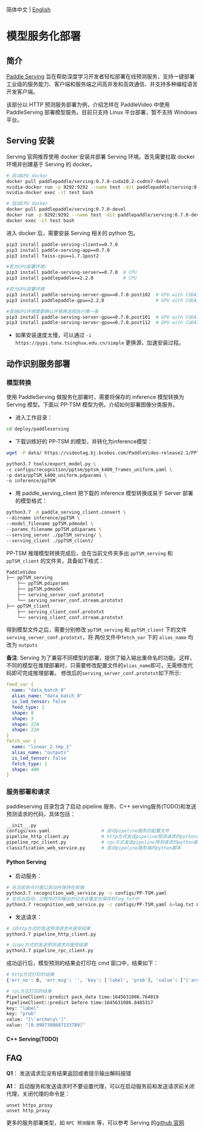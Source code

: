 简体中文 | [English](./readme_en.md)
# 模型服务化部署

## 简介

[Paddle Serving](https://github.com/PaddlePaddle/Serving) 旨在帮助深度学习开发者轻松部署在线预测服务，支持一键部署工业级的服务能力、客户端和服务端之间高并发和高效通信、并支持多种编程语言开发客户端。

该部分以 HTTP 预测服务部署为例，介绍怎样在 PaddleVideo 中使用 PaddleServing 部署模型服务。目前只支持 Linux 平台部署，暂不支持 Windows 平台。

## Serving 安装
Serving 官网推荐使用 docker 安装并部署 Serving 环境。首先需要拉取 docker 环境并创建基于 Serving 的 docker。

```bash
# 启动GPU docker
docker pull paddlepaddle/serving:0.7.0-cuda10.2-cudnn7-devel
nvidia-docker run -p 9292:9292 --name test -dit paddlepaddle/serving:0.7.0-cuda10.2-cudnn7-devel bash
nvidia-docker exec -it test bash

# 启动CPU docker
docker pull paddlepaddle/serving:0.7.0-devel
docker run -p 9292:9292 --name test -dit paddlepaddle/serving:0.7.0-devel bash
docker exec -it test bash
```

进入 docker 后，需要安装 Serving 相关的 python 包。
```bash
pip3 install paddle-serving-client==0.7.0
pip3 install paddle-serving-app==0.7.0
pip3 install faiss-cpu==1.7.1post2

#若为CPU部署环境:
pip3 install paddle-serving-server==0.7.0  # CPU
pip3 install paddlepaddle==2.2.0           # CPU

#若为GPU部署环境
pip3 install paddle-serving-server-gpu==0.7.0.post102  # GPU with CUDA10.2 + TensorRT6
pip3 install paddlepaddle-gpu==2.2.0                   # GPU with CUDA10.2

#其他GPU环境需要确认环境再选择执行哪一条
pip3 install paddle-serving-server-gpu==0.7.0.post101  # GPU with CUDA10.1 + TensorRT6
pip3 install paddle-serving-server-gpu==0.7.0.post112  # GPU with CUDA11.2 + TensorRT8
```

* 如果安装速度太慢，可以通过 `-i https://pypi.tuna.tsinghua.edu.cn/simple` 更换源，加速安装过程。

## 动作识别服务部署
### 模型转换
使用 PaddleServing 做服务化部署时，需要将保存的 inference 模型转换为 Serving 模型。下面以 PP-TSM 模型为例，介绍如何部署图像分类服务。
- 进入工作目录：
```bash
cd deploy/paddleserving
```
- 下载训练好的 PP-TSM 的模型，并转化为inference模型：
```bash
wget -P data/ https://videotag.bj.bcebos.com/PaddleVideo-release2.1/PPTSM/ppTSM_k400_uniform.pdparams

python3.7 tools/export_model.py \
-c configs/recognition/pptsm/pptsm_k400_frames_uniform.yaml \
-p data/ppTSM_k400_uniform.pdparams \
-o inference/ppTSM
```
- 用 paddle_serving_client 把下载的 inference 模型转换成易于 Server 部署的模型格式：
```bash
python3.7 -m paddle_serving_client.convert \
--dirname inference/ppTSM \
--model_filename ppTSM.pdmodel \
--params_filename ppTSM.pdiparams \
--serving_server ./ppTSM_serving/ \
--serving_client ./ppTSM_client/
```
PP-TSM 推理模型转换完成后，会在当前文件夹多出 `ppTSM_serving` 和 `ppTSM_client` 的文件夹，具备如下格式：
```bash
PaddleVideo
├── ppTSM_serving
    ├── ppTSM.pdiparams
    ├── ppTSM.pdmodel
    ├── serving_server_conf.prototxt
    └── serving_server_conf.stream.prototxt
├── ppTSM_client
    ├── serving_client_conf.prototxt
    └── serving_client_conf.stream.prototxt
```
得到模型文件之后，需要分别修改 `ppTSM_serving` 和 `ppTSM_client` 下的文件 `serving_server_conf.prototxt`，将 两份文件中`fetch_var` 下的 `alias_name` 均改为 `outputs`

**备注**:  Serving 为了兼容不同模型的部署，提供了输入输出重命名的功能。这样，不同的模型在推理部署时，只需要修改配置文件的`alias_name`即可，无需修改代码即可完成推理部署。
修改后的`serving_server_conf.prototxt`如下所示:

```yaml
feed_var {
  name: "data_batch_0"
  alias_name: "data_batch_0"
  is_lod_tensor: false
  feed_type: 1
  shape: 8
  shape: 3
  shape: 224
  shape: 224
}
fetch_var {
  name: "linear_2.tmp_1"
  alias_name: "outputs"
  is_lod_tensor: false
  fetch_type: 1
  shape: 400
}

```
### 服务部署和请求
paddleserving 目录包含了启动 pipeline 服务、C++ serving服务(TODO)和发送预测请求的代码，具体包括：
```bash
__init__.py
configs/xxx.yaml                   # 启动pipeline服务的配置文件
pipeline_http_client.py            # http方式发送pipeline预测请求的python脚本
pipeline_rpc_client.py     		   # rpc方式发送pipeline预测请求的python脚本
classification_web_service.py      # 启动pipeline服务端的python脚本
```
#### Python Serving
- 启动服务：
```bash
# 在当前命令行窗口启动并保持在前端
python3.7 recognition_web_service.py -c configs/PP-TSM.yaml
# 在后台启动，过程中打印输出的日志会重定向保存到log.txt中
python3.7 recognition_web_service.py -c configs/PP-TSM.yaml &>log.txt &
```

- 发送请求：
```bash
# 以http方式的发送预测请求并接受结果
python3.7 pipeline_http_client.py

# 以rpc方式的发送预测请求并接受结果
python3.7 pipeline_rpc_client.py
```
成功运行后，模型预测的结果会打印在 cmd 窗口中，结果如下：

```bash
# http方式打印的结果
{'err_no': 0, 'err_msg': '', 'key': ['label', 'prob'], 'value': ["['archery']", '[0.9907388687133789]'], 'tensors': []}

# rpc方式打印的结果
PipelineClient::predict pack_data time:1645631086.764019
PipelineClient::predict before time:1645631086.8485317
key: "label"
key: "prob"
value: "[\'archery\']"
value: "[0.9907388687133789]"
```

#### C++ Serving(TODO)
## FAQ
**Q1**： 发送请求后没有结果返回或者提示输出解码报错

**A1**： 启动服务和发送请求时不要设置代理，可以在启动服务前和发送请求前关闭代理，关闭代理的命令是：
```
unset https_proxy
unset http_proxy
```

更多的服务部署类型，如 `RPC 预测服务` 等，可以参考 Serving 的[github 官网](https://github.com/PaddlePaddle/Serving/tree/v0.7.0/examples)
